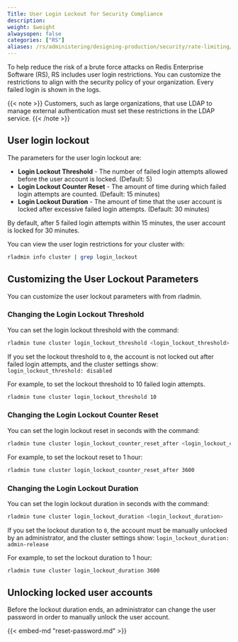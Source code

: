 ```yaml
---
Title: User Login Lockout for Security Compliance
description:
weight: $weight
alwaysopen: false
categories: ["RS"]
aliases: /rs/administering/designing-production/security/rate-limiting/
---
```

To help reduce the risk of a brute force attacks on Redis Enterprise Software (RS),
RS includes user login restrictions.
You can customize the restrictions to align with the security policy of your organization.
Every failed login is shown in the logs.

{{< note >}}
Customers, such as large organizations, that use LDAP to manage external authentication
must set these restrictions in the LDAP service.
{{< /note >}}

## User login lockout

The parameters for the user login lockout are:

- **Login Lockout Threshold** - The number of failed login attempts allowed before the user account is locked. (Default: 5)
- **Login Lockout Counter Reset** - The amount of time during which failed login attempts are counted. (Default: 15 minutes)
- **Login Lockout Duration** - The amount of time that the user account is locked after excessive failed login attempts. (Default: 30 minutes)

By default, after 5 failed login attempts within 15 minutes, the user account is locked for 30 minutes.

You can view the user login restrictions for your cluster with:

```sh
rladmin info cluster | grep login_lockout
```

## Customizing the User Lockout Parameters

You can customize the user lockout parameters with from rladmin.

### Changing the Login Lockout Threshold

You can set the login lockout threshold with the command:

```sh
rladmin tune cluster login_lockout_threshold <login_lockout_threshold>
```

If you set the lockout threshold to `0`,
the account is not locked out after failed login attempts, and the cluster settings show: `login_lockout_threshold: disabled`

For example, to set the lockout threshold to 10 failed login attempts.

```sh
rladmin tune cluster login_lockout_threshold 10
```

### Changing the Login Lockout Counter Reset

You can set the login lockout reset in seconds with the command:

```sh
rladmin tune cluster login_lockout_counter_reset_after <login_lockout_counter_reset_after>
```

For example, to set the lockout reset to 1 hour:

```sh
rladmin tune cluster login_lockout_counter_reset_after 3600
```

### Changing the Login Lockout Duration

You can set the login lockout duration in seconds with the command:

```sh
rladmin tune cluster login_lockout_duration <login_lockout_duration>
```

If you set the lockout duration to `0`,
the account must be manually unlocked by an administrator, and the cluster settings show: `login_lockout_duration: admin-release`

For example, to set the lockout duration to 1 hour:

```sh
rladmin tune cluster login_lockout_duration 3600
```

## Unlocking locked user accounts

Before the lockout duration ends,
an administrator can change the user password in order to manually unlock the user account.

{{< embed-md "reset-password.md" >}}
